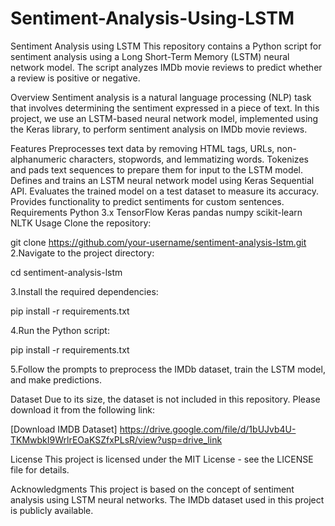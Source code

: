 # Sentiment-Analysis-Using-LSTM
Sentiment Analysis using LSTM
This repository contains a Python script for sentiment analysis using a Long Short-Term Memory (LSTM) neural network model. The script analyzes IMDb movie reviews to predict whether a review is positive or negative.

Overview
Sentiment analysis is a natural language processing (NLP) task that involves determining the sentiment expressed in a piece of text. In this project, we use an LSTM-based neural network model, implemented using the Keras library, to perform sentiment analysis on IMDb movie reviews.

Features
Preprocesses text data by removing HTML tags, URLs, non-alphanumeric characters, stopwords, and lemmatizing words.
Tokenizes and pads text sequences to prepare them for input to the LSTM model.
Defines and trains an LSTM neural network model using Keras Sequential API.
Evaluates the trained model on a test dataset to measure its accuracy.
Provides functionality to predict sentiments for custom sentences.
Requirements
Python 3.x
TensorFlow
Keras
pandas
numpy
scikit-learn
NLTK
Usage
Clone the repository:

git clone https://github.com/your-username/sentiment-analysis-lstm.git
2.Navigate to the project directory:

cd sentiment-analysis-lstm

3.Install the required dependencies:

pip install -r requirements.txt

4.Run the Python script:

pip install -r requirements.txt

5.Follow the prompts to preprocess the IMDb dataset, train the LSTM model, and make predictions.

Dataset
Due to its size, the dataset is not included in this repository. Please download it from the following link:

[Download IMDB Dataset]
https://drive.google.com/file/d/1bUJvb4U-TKMwbkI9WrlrEOaKSZfxPLsR/view?usp=drive_link


License This project is licensed under the MIT License - see the LICENSE file for details.

Acknowledgments This project is based on the concept of sentiment analysis using LSTM neural networks. The IMDb dataset used in this project is publicly available.
